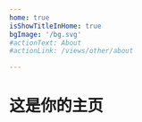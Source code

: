 ```yaml
---
home: true
isShowTitleInHome: true
bgImage: '/bg.svg'
#actionText: About
#actionLink: /views/other/about

---
```

# 这是你的主页
